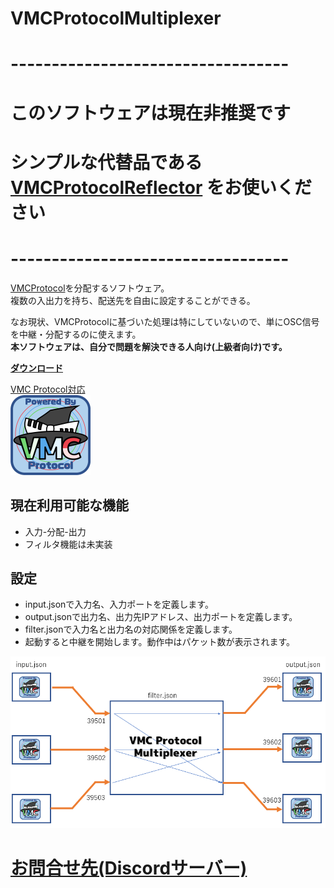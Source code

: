 # VMCProtocolMultiplexer

# ----------------------------------
# このソフトウェアは現在非推奨です
# シンプルな代替品である[VMCProtocolReflector](https://github.com/gpsnmeajp/VMCProtocolReflector) をお使いください
# ----------------------------------

[VMCProtocol](https://sh-akira.github.io/VirtualMotionCaptureProtocol/)を分配するソフトウェア。  
複数の入出力を持ち、配送先を自由に設定することができる。

なお現状、VMCProtocolに基づいた処理は特にしていないので、単にOSC信号を中継・分配するのに使えます。  
**本ソフトウェアは、自分で問題を解決できる人向け(上級者向け)です。**  

**[ダウンロード](https://github.com/gpsnmeajp/VMCProtocolMultiplexer/releases)**

[VMC Protocol対応](https://sh-akira.github.io/VirtualMotionCaptureProtocol/)  
<img src="https://github.com/gpsnmeajp/VMCProtocolMultiplexer/blob/master/README-image/vmpc_logo_128x128.png?raw=true"></img>

## 現在利用可能な機能
- 入力-分配-出力
- フィルタ機能は未実装

## 設定
- input.jsonで入力名、入力ポートを定義します。
- output.jsonで出力名、出力先IPアドレス、出力ポートを定義します。
- filter.jsonで入力名と出力名の対応関係を定義します。
- 起動すると中継を開始します。動作中はパケット数が表示されます。

<img src="https://github.com/gpsnmeajp/VMCProtocolMultiplexer/blob/master/README-image/image.png?raw=true"></img>

# [お問合せ先(Discordサーバー)](https://discord.gg/nGapSR7)
